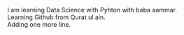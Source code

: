 I am learning Data Science with Pyhton with baba aammar.\
Learning Github from Qurat ul ain.\
Adding one more line.
